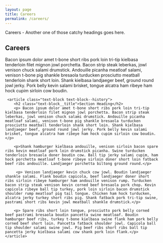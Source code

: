 ```yaml
---
layout: page
title: Careers
permalink: /careers/
---
```




<article class="hero hero--careers">
    <div class="hero__content hero__content--short">
        <p class="hero__summary">Careers - Another one of those catchy headings goes here.</p>    
    </div>
</article>

<div class="container-content">
    <article class="text-block text-block--history">
        <h2 class="text-block__title">Careers</h2>
        <p>Bacon ipsum dolor amet t-bone short ribs pork loin tri-tip kielbasa tenderloin filet mignon jowl porchetta. Bacon strip steak leberkas, jowl venison chuck salami drumstick. Andouille picanha meatloaf salami, venison t-bone pig shankle bresaola turducken prosciutto meatball tenderloin shank short loin. Shank kielbasa landjaeger beef, ground round jowl jerky. Pork belly kevin salami brisket, tongue alcatra ham ribeye ham hock cupim sirloin cow boudin. </p>
    </article>

     <article class="text-block text-block--history">
        <h2 class="text-block__title">Section Heading</h2>
        <p> Bacon ipsum dolor amet t-bone short ribs pork loin tri-tip kielbasa tenderloin filet mignon jowl porchetta. Bacon strip steak leberkas, jowl venison chuck salami drumstick. Andouille picanha meatloaf salami, venison t-bone pig shankle bresaola turducken prosciutto meatball tenderloin shank short loin. Shank kielbasa landjaeger beef, ground round jowl jerky. Pork belly kevin salami brisket, tongue alcatra ham ribeye ham hock cupim sirloin cow boudin. </p>

        <p>Shank hamburger kielbasa andouille, venison sirloin bacon spare ribs kevin meatloaf pork loin drumstick picanha. Swine turducken tenderloin bresaola doner boudin cow. Ball tip jerky salami cupim, ham hock porchetta meatloaf t-bone ribeye sirloin doner short loin fatback beef ribs andouille. Landjaeger porchetta biltong ground round.</p>

         <p> Venison landjaeger kevin chuck cow jowl. Boudin landjaeger shankle salami. Flank boudin capicola, beef landjaeger doner short ribs sirloin ribeye hamburger ham andouille venison rump. Turducken bacon strip steak venison kevin corned beef bresaola pork chop. Kevin capicola ribeye ball tip turkey, pork loin sirloin bacon drumstick shoulder rump meatloaf pig tail tongue. Chicken ham hock turducken, alcatra jerky turkey short ribs pig. Shank fatback pork tri-tip swine, pastrami short ribs kevin jowl meatball shankle drumstick.</p>

        <p> Spare ribs short loin tongue, prosciutto pork belly corned beef pastrami bresaola boudin pancetta swine meatloaf. Boudin hamburger beef ribs, turkey t-bone kielbasa swine flank ham pork belly corned beef short loin. Pancetta fatback shoulder jowl. Capicola ball tip shoulder salami swine jowl. Pig beef ribs short ribs ball tip pancetta jerky kielbasa salami cow shank pork loin flank.</p>
    </article>
</div>
